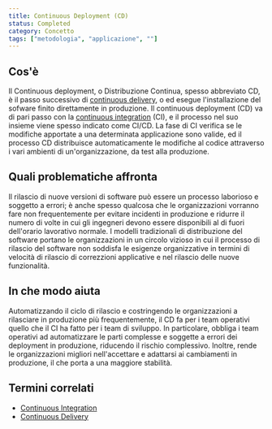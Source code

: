 ```yaml
---
title: Continuous Deployment (CD)
status: Completed
category: Concetto
tags: ["metodologia", "applicazione", ""]
---
```


## Cos'è

Il Continuous deployment, o Distribuzione Continua, spesso abbreviato CD, è il passo successivo di [continuous delivery](/it/continuous-delivery/), o 
ed esegue l'installazione del sofware finito direttamente in produzione.
Il continuous deployment (CD) va di pari passo con la [continuous integration](/it/continuous-integration/) (CI), 
e il processo nel suo insieme viene spesso indicato come CI/CD.
La fase di CI verifica se le modifiche apportate a una determinata applicazione sono valide, 
ed il processo CD distribuisce automaticamente le modifiche al codice attraverso i vari ambienti di un'organizzazione, da test alla produzione.

## Quali problematiche affronta

Il rilascio di nuove versioni di software può essere un processo laborioso e soggetto a errori; 
è anche spesso qualcosa che le organizzazioni vorranno fare non frequentemente per evitare incidenti in produzione 
e ridurre il numero di volte in cui gli ingegneri devono essere disponibili al di fuori dell'orario lavorativo normale. 
I modelli tradizionali di distribuzione del software portano le organizzazioni in un circolo vizioso 
in cui il processo di rilascio del software non soddisfa le esigenze organizzative in termini di velocità di rilascio
di correzzioni applicative e nel rilascio delle nuove funzionalità.

## In che modo aiuta

Automatizzando il ciclo di rilascio e costringendo le organizzazioni a rilasciare in produzione più frequentemente, 
il CD fa per i team operativi quello che il CI ha fatto per i team di sviluppo. 
In particolare, obbliga i team operativi ad automatizzare le parti complesse e soggette a errori dei deployment in produzione, 
riducendo il rischio complessivo. 
Inoltre, rende le organizzazioni migliori nell'accettare e adattarsi ai cambiamenti in produzione, il che porta a una maggiore stabilità.

## Termini correlati

* [Continuous Integration](/it/continuous-integration/)
* [Continuous Delivery](/it/continuous-delivery/)
